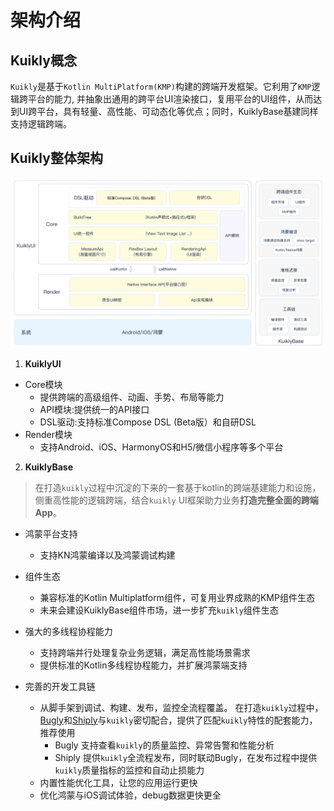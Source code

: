 # 架构介绍

## Kuikly概念

``Kuikly``是基于``Kotlin MultiPlatform(KMP)``构建的跨端开发框架。它利用了``KMP``逻辑跨平台的能力, 并抽象出通用的跨平台UI渲染接口，复用平台的UI组件，从而达到UI跨平台，具有轻量、高性能、可动态化等优点；同时，KuiklyBase基建同样支持逻辑跨端。


## Kuikly整体架构

![](../QuickStart/img/architecture.png)

1. **KuiklyUI**

- Core模块
  - 提供跨端的高级组件、动画、手势、布局等能力
  - API模块:提供统一的API接口
  - DSL驱动:支持标准Compose DSL (Beta版）和自研DSL
- Render模块
  - 支持Android、iOS、HarmonyOS和H5/微信小程序等多个平台

2. **KuiklyBase**

> 在打造`kuikly`过程中沉淀的下来的一套基于kotlin的跨端基建能力和设施，侧重高性能的逻辑跨端，结合`kuikly` UI框架助力业务**打造完整全面的跨端App**。

- 鸿蒙平台支持
  - 支持KN鸿蒙编译以及鸿蒙调试构建

- 组件生态
  - 兼容标准的Kotlin Multiplatform组件，可复用业界成熟的KMP组件生态 
  - 未来会建设KuiklyBase组件市场，进一步扩充`kuikly`组件生态


- 强大的多线程协程能力
  - 支持跨端并行处理复杂业务逻辑，满足高性能场景需求
  - 提供标准的Kotlin多线程协程能力，并扩展鸿蒙端支持

- 完善的开发工具链
  - 从脚手架到调试、构建、发布，监控全流程覆盖。
    在打造`kuikly`过程中，[Bugly](https://bugly.tds.qq.com/v2/index/tds-main)和[Shiply](https://shiply.tds.qq.com/?utm_source=kuikly&source=kuikly&utm_medium=referral)与`kuikly`密切配合，提供了匹配`kuikly`特性的配套能力，推荐使用
    - Bugly 支持查看`kuikly`的质量监控、异常告警和性能分析
    - Shiply 提供`kuikly`全流程发布，同时联动Bugly，在发布过程中提供`kuikly`质量指标的监控和自动止损能力
  - 内置性能优化工具，让您的应用运行更快
  - 优化鸿蒙与iOS调试体验，debug数据更快更全
